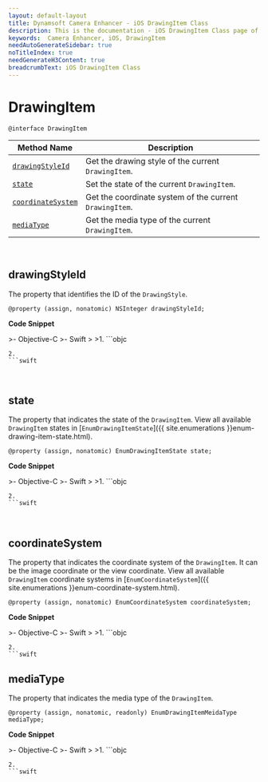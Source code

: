 ```yaml
---
layout: default-layout
title: Dynamsoft Camera Enhancer - iOS DrawingItem Class
description: This is the documentation - iOS DrawingItem Class page of Dynamsoft Camera Enhancer.
keywords:  Camera Enhancer, iOS, DrawingItem
needAutoGenerateSidebar: true
noTitleIndex: true
needGenerateH3Content: true
breadcrumbText: iOS DrawingItem Class
---
```


# DrawingItem

```objc
@interface DrawingItem
```

| Method Name | Description |
| ----------- | ----------- |
| [`drawingStyleId`](#drawingstyle) | Get the drawing style of the current `DrawingItem`. |
| [`state`](#state) | Set the state of the current `DrawingItem`. |
| [`coordinateSystem`](#coordinatesystem) | Get the coordinate system of the current `DrawingItem`. |
| [`mediaType`](#mediatype) | Get the media type of the current `DrawingItem`. |

&nbsp;

## drawingStyleId

The property that identifies the ID of the `DrawingStyle`.

```objc
@property (assign, nonatomic) NSInteger drawingStyleId;
```

**Code Snippet**

<div class="sample-code-prefix"></div>
>- Objective-C
>- Swift
>
>1. 
```objc

```
2. 
```swift

```

&nbsp;

## state

The property that indicates the state of the `DrawingItem`. View all available `DrawingItem` states in [`EnumDrawingItemState`]({{ site.enumerations }}enum-drawing-item-state.html).

```objc
@property (assign, nonatomic) EnumDrawingItemState state;
```

**Code Snippet**

<div class="sample-code-prefix"></div>
>- Objective-C
>- Swift
>
>1. 
```objc

```
2. 
```swift

```

&nbsp;

## coordinateSystem

The property that indicates the coordinate system of the `DrawingItem`. It can be the image coordinate or the view coordinate. View all available `DrawingItem` coordinate systems in [`EnumCoordinateSystem`]({{ site.enumerations }}enum-coordinate-system.html).

```objc
@property (assign, nonatomic) EnumCoordinateSystem coordinateSystem;
```

**Code Snippet**

<div class="sample-code-prefix"></div>
>- Objective-C
>- Swift
>
>1. 
```objc

```
2. 
```swift

```

## mediaType

The property that indicates the media type of the `DrawingItem`.

```objc
@property (assign, nonatomic, readonly) EnumDrawingItemMeidaType mediaType;
```

**Code Snippet**

<div class="sample-code-prefix"></div>
>- Objective-C
>- Swift
>
>1. 
```objc

```
2. 
```swift

```

